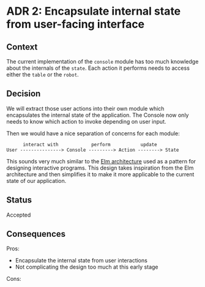 # ADR 2: Encapsulate internal state from user-facing interface

## Context

The current implementation of the `console` module has too much knowledge about the internals of the `state`. Each
action it performs needs to access either the `table` or the `robot`.

## Decision

We will extract those user actions into their own module which encapsulates the internal state of the application. The
Console now only needs to know which action to invoke depending on user input.

Then we would have a nice separation of concerns for each module:

```
      interact with            perform           update
User ---------------> Console ---------> Action --------> State
```

This sounds very much similar to the [Elm architecture](https://guide.elm-lang.org/architecture/) used as a pattern for
designing interactive programs. This design takes inspiration from the Elm architecture and then simplifies it to make
it more applicable to the current state of our application.

## Status

Accepted

## Consequences

Pros:

* Encapsulate the internal state from user interactions
* Not complicating the design too much at this early stage

Cons:
